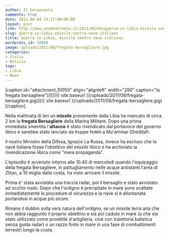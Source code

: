 ```yaml
---
author: Il Gorgonauta
comments: true
date: 2011-08-04 14:17:00+00:00
layout: post
link: http://www.atomodelmale.it/2011/08/04/guerra-in-libia-missile-contro-nave-italiana/
slug: guerra-in-libia-missile-contro-nave-italiana
title: Guerra in Libia, missile contro nave italiana.
wordpress_id: 10049
image: uploads/2011/08/fregata-bersagliere.jpg
categories:
- Italia
- Notizie
tags:
- Libia
- Nave
---
```


[caption id="attachment_10050" align="alignleft" width="290" caption="la fregata bersagliere"][![]({{ site.baseurl }}/uploads/2011/08/fregata-bersagliere.jpg)]({{ site.baseurl }}/uploads/2011/08/fregata-bersagliere.jpg)[/caption]

Nella mattinata di ieri un **missile** proveniente dalla Libia ha mancato di circa 2 km la **fregata Bersagliere** della Marina Militare. Dopo una prima immediata smentita l'**attacco** è stato rivendicato dal portavoce del governo libico e sarebbe stato lanciato da truppe fedeli a Mu'ammar Gheddafi.

Il nostro Ministro della Difesa, Ignazio La Russa, invece ha escluso che la nave italiana fosse l'obiettivo del missile libico e ha archiviato la rivendicazione libica come "mera propaganda".

L'episodio è avvenuto intorno alle 10.40 di mercoledì quando l'equipaggio della fregata Bersagliere, in pattugliamento nelle acque antistanti l'area di Zlitan, a 10 miglia dalla costa, ha visto arrivare il missile.

Prima e' stata avvistata una traccia radar, poi il bersaglio e stato avvistato ad occhio nudo. Dopo che l'ordigno è precipitato in mare sono scattate immediatamente le procedure di sicurezza e la nave si è allontanata portandosi in acque più sicure.

Rimane il dubbio sulla vera natura dell'ordigno, se un missile terra aria che non abbia raggiunto il proprio obiettivo e sia poi caduto in mare (o che sia stato utilizzato come proiettile d'artiglieria, cioè con traiettoria balistica senza guida radar) o un razzo finito in mare in una fase di combattimenti terrestri lungo la costa.

